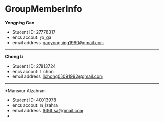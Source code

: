 # GroupMemberInfo

**Yongping Gao**
- Student ID: 27778317
- encs accout: yo_ga
- email address: gaoyongping1990@gmail.com

----------------
**Chong Li**
- Student ID: 27813724
- encs accout: li_chon
- email address: lichong06091992@gmail.com

----------------
*Mansour Alzahrani
- Student ID: 40013978
- encs accout: m_lzahra
- email address: t6t6t.sa@gmail.com
- 
